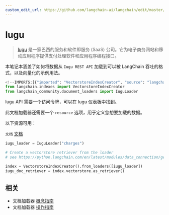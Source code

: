 ```yaml
---
custom_edit_url: https://github.com/langchain-ai/langchain/edit/master/docs/docs/integrations/document_loaders/iugu.ipynb
---
```

# Iugu

>[Iugu](https://www.iugu.com/) 是一家巴西的服务和软件即服务 (SaaS) 公司。它为电子商务网站和移动应用程序提供支付处理软件和应用程序编程接口。

本笔记本涵盖了如何将数据从 `Iugu REST API` 加载到可以被 LangChain 吞吐的格式，以及向量化的示例用法。


```python
<!--IMPORTS:[{"imported": "VectorstoreIndexCreator", "source": "langchain.indexes", "docs": "https://python.langchain.com/api_reference/langchain/indexes/langchain.indexes.vectorstore.VectorstoreIndexCreator.html", "title": "Iugu"}, {"imported": "IuguLoader", "source": "langchain_community.document_loaders", "docs": "https://python.langchain.com/api_reference/community/document_loaders/langchain_community.document_loaders.iugu.IuguLoader.html", "title": "Iugu"}]-->
from langchain.indexes import VectorstoreIndexCreator
from langchain_community.document_loaders import IuguLoader
```

Iugu API 需要一个访问令牌，可以在 Iugu 仪表板中找到。

此文档加载器还需要一个 `resource` 选项，用于定义您想要加载的数据。

以下资源可用：

`文档` [文档](https://dev.iugu.com/reference/metadados)



```python
iugu_loader = IuguLoader("charges")
```


```python
# Create a vectorstore retriever from the loader
# see https://python.langchain.com/en/latest/modules/data_connection/getting_started.html for more details

index = VectorstoreIndexCreator().from_loaders([iugu_loader])
iugu_doc_retriever = index.vectorstore.as_retriever()
```


## 相关

- 文档加载器 [概念指南](/docs/concepts/#document-loaders)
- 文档加载器 [操作指南](/docs/how_to/#document-loaders)
